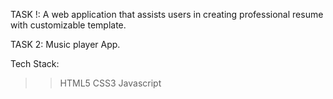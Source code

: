 TASK !: A web application that assists users in creating professional resume with customizable template. 



TASK 2: Music player App.



Tech Stack:
   >>HTML5
   >>CSS3
   >>Javascript
